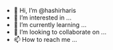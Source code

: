 - 👋 Hi, I’m @hashirharis
- 👀 I’m interested in ...
- 🌱 I’m currently learning ...
- 💞️ I’m looking to collaborate on ...
- 📫 How to reach me ...

<!---
hashirharis/hashirharis is a ✨ special ✨ repository because its `README.md` (this file) appears on your GitHub profile.
You can click the Preview link to take a look at your changes.
--->
